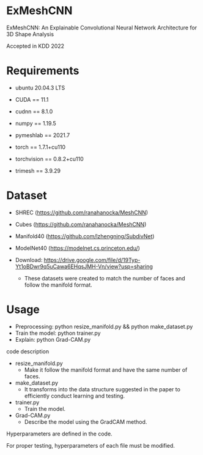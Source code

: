 # ExMeshCNN
ExMeshCNN: An Explainable Convolutional Neural Network Architecture for 3D Shape Analysis

Accepted in KDD 2022
# Requirements
- ubuntu 20.04.3 LTS

- CUDA == 11.1
- cudnn == 8.1.0
- numpy == 1.19.5
- pymeshlab == 2021.7
- torch == 1.7.1+cu110
- torchvision == 0.8.2+cu110
- trimesh == 3.9.29

# Dataset
- SHREC (https://github.com/ranahanocka/MeshCNN)
- Cubes (https://github.com/ranahanocka/MeshCNN)
- Manifold40 (https://github.com/lzhengning/SubdivNet)
- ModelNet40 (https://modelnet.cs.princeton.edu/)

- Download: https://drive.google.com/file/d/19Typ-Yt1oBDwr9q5uCawa6EHqsJMH-Vn/view?usp=sharing
  - These datasets were created to match the number of faces and follow the manifold format.

# Usage
- Preprocessing: python resize_manifold.py && python make_dataset.py
- Train the model: python trainer.py
- Explain: python Grad-CAM.py

code description

- resize_manifold.py
  - Make it follow the manifold format and have the same number of faces.
- make_dataset.py
  - It transforms into the data structure suggested in the paper to efficiently conduct learning and testing.
- trainer.py
  - Train the model.
- Grad-CAM.py
  - Describe the model using the GradCAM method.

Hyperparameters are defined in the code.

For proper testing, hyperparameters of each file must be modified.
